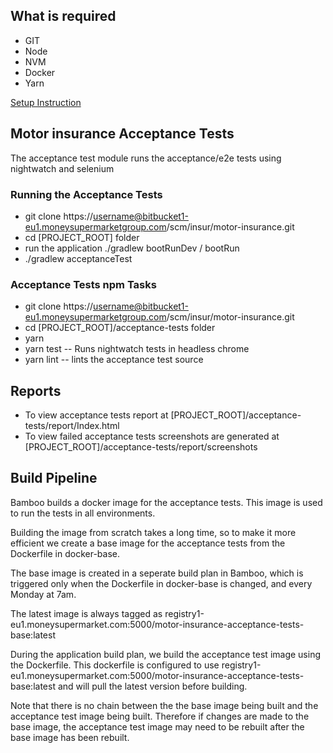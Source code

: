 ## What is required

   * GIT
   * Node
   * NVM
   * Docker
   * Yarn

 [Setup Instruction](https://moneysupermarket.atlassian.net/wiki/spaces/MCQUEEN/pages/279118401/New+Starter+Setup)

## Motor insurance Acceptance Tests

The acceptance test module runs the acceptance/e2e tests using nightwatch and selenium

### Running the Acceptance Tests

* git clone https://username@bitbucket1-eu1.moneysupermarketgroup.com/scm/insur/motor-insurance.git
* cd [PROJECT_ROOT] folder
* run the application ./gradlew bootRunDev / bootRun
* ./gradlew acceptanceTest

### Acceptance Tests npm Tasks

* git clone https://username@bitbucket1-eu1.moneysupermarketgroup.com/scm/insur/motor-insurance.git
* cd [PROJECT_ROOT]/acceptance-tests folder
* yarn
* yarn test -- Runs nightwatch tests in headless chrome
* yarn lint -- lints the acceptance test source

## Reports

   * To view acceptance tests report at [PROJECT_ROOT]/acceptance-tests/report/Index.html
   * To view failed acceptance tests screenshots are generated at [PROJECT_ROOT]/acceptance-tests/report/screenshots

## Build Pipeline

Bamboo builds a docker image for the acceptance tests. This image is used to run the tests in all environments.

Building the image from scratch takes a long time, so to make it more efficient we create a base image for the acceptance tests from the Dockerfile in docker-base.

The base image is created in a seperate build plan in Bamboo, which is triggered only when the Dockerfile in docker-base is changed, and every Monday at 7am.

The latest image is always tagged as registry1-eu1.moneysupermarket.com:5000/motor-insurance-acceptance-tests-base:latest

During the application build plan, we build the acceptance test image using the Dockerfile. This dockerfile is configured to use registry1-eu1.moneysupermarket.com:5000/motor-insurance-acceptance-tests-base:latest and will pull the latest version before building.

Note that there is no chain between the the base image being built and the acceptance test image being built. Therefore if changes are made to the base image, the acceptance test image may need to be rebuilt after the base image has been rebuilt.
